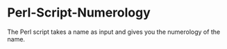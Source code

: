 # Perl-Script-Numerology
The Perl script takes a name as input and gives you the numerology of the name.
